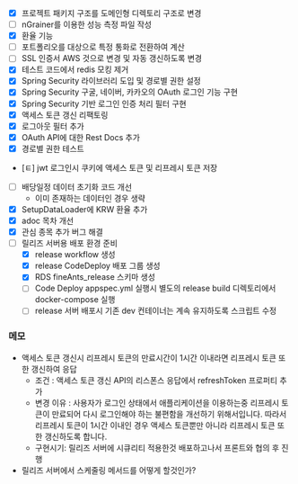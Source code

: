
- [x] 프로젝트 패키지 구조를 도메인형 디렉토리 구조로 변경
- [ ] nGrainer를 이용한 성능 측정 파일 작성
- [x] 환율 기능
- [ ] 포트폴리오를 대상으로 특정 통화로 전환하여 계산
- [ ] SSL 인증서 AWS 것으로 변경 및 자동 갱신하도록 변경
- [x] 테스트 코드에서 redis 모킹 제거
- [x] Spring Security 라이브러리 도입 및 경로별 권한 설정
- [x] Spring Security 구굴, 네이버, 카카오의 OAuth 로그인 기능 구현
- [x] Spring Security 기반 로그인 인증 처리 필터 구현
- [x] 액세스 토큰 갱신 리팩토링
- [x] 로그아웃 필터 추가
- [x] OAuth API에 대한 Rest Docs 추가
- [x] 경로별 권한 테스트
- [ㅌ] jwt 로그인시 쿠키에 액세스 토큰 및 리프레시 토큰 저장
- [ ] 배당일정 데이터 초기화 코드 개선
	- 이미 존재하는 데이터인 경우 생략
- [x] SetupDataLoader에 KRW 환율 추가
- [x] adoc 목차 개선
- [x] 관심 종목 추가 버그 해결
- [ ] 릴리즈 서버용 배포 환경 준비
	- [x] release workflow 생성
	- [x] release CodeDeploy 배포 그룹 생성
	- [x] RDS fineAnts_release 스키마 생성
	- [ ] Code Deploy appspec.yml 실행시 별도의 release build 디렉토리에서 docker-compose 실행
	- [ ] release 서버 배포시 기존 dev 컨테이너는 계속 유지하도록 스크립트 수정
### 메모
- 액세스 토큰 갱신시 리프레시 토큰의 만료시간이 1시간 이내라면 리프레시 토큰 또한 갱신하여 응답
	- 조건 : 액세스 토큰 갱신 API의 리스폰스 응답에서 refreshToken 프로퍼티 추가
	- 변경 이유 : 사용자가 로그인 상태에서 애플리케이션을 이용하는중 리프레시 토큰이 만료되어 다시 로그인해야 하는 불편함을 개선하기 위해서입니다. 따라서 리프레시 토큰이 1시간 이내인 경우 액세스 토큰뿐만 아니라 리프레시 토큰 또한 갱신하도록 합니다.
	- 구현시기: 릴리즈 서버에 시큐리티 적용한것 배포하고나서 프론트와 협의 후 진행
- 릴리즈 서버에서 스케줄링 메서드를 어떻게 할것인가?
